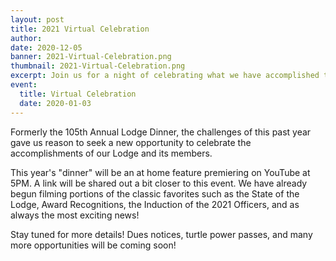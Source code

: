 ```yaml
---
layout: post
title: 2021 Virtual Celebration
author:
date: 2020-12-05
banner: 2021-Virtual-Celebration.png
thumbnail: 2021-Virtual-Celebration.png
excerpt: Join us for a night of celebrating what we have accomplished this year.
event:
  title: Virtual Celebration
  date: 2020-01-03
---
```


Formerly the 105th Annual Lodge Dinner, the challenges of this past year gave us reason to seek a new opportunity to celebrate the accomplishments of our Lodge and its members.

This year's "dinner" will be an at home feature premiering on YouTube at 5PM. A link will be shared out a bit closer to this event. We have already begun filming portions of the classic favorites such as the State of the Lodge, Award Recognitions, the Induction of the 2021 Officers, and as always the most exciting news!

Stay tuned for more details! Dues notices, turtle power passes, and many more opportunities will be coming soon!
